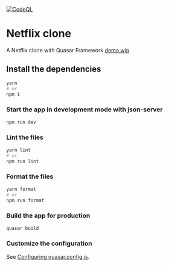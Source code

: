 [![CodeQL](https://github.com/alje2/netflix/actions/workflows/codeql-analysis.yml/badge.svg)](https://github.com/alje2/netflix/actions/workflows/codeql-analysis.yml)

# Netflix clone

A Netflix clone with Quasar Framework [demo wip](https://q-netflix-clone.herokuapp.com)

## Install the dependencies

```bash
yarn
# or
npm i
```

### Start the app in development mode with json-server

```bash
npm run dev
```

### Lint the files

```bash
yarn lint
# or
npm run lint
```

### Format the files

```bash
yarn format
# or
npm run format
```

### Build the app for production

```bash
quasar build
```

### Customize the configuration

See [Configuring quasar.config.js](https://v2.quasar.dev/quasar-cli-vite/quasar-config-js).
